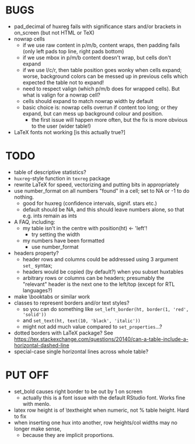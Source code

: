 

BUGS
====

* pad_decimal of huxreg fails with significance stars and/or brackets in on_screen (but not HTML or TeX)
* nowrap cells
  - if we use raw content in p/m/b, content wraps, then padding fails (only left pads top line, right pads bottom)
  - if we use mbox in p/m/b content doesn't wrap, but cells don't expand
  - if we use l/c/r, then table position goes wonky when cells expand; worse, background colors
    can be messed up in previous cells which expected the table not to expand!
  - need to respect valign (which p/m/b does for wrapped cells). But what is valign for a nowrap cell?
  - cells should expand to match nowrap width by default
  - basic choice is: nowrap cells overrun if content too long; or they expand, but can mess up background
    colour and position. 
    - the first issue will happen more often, but the fix is more obvious to the user (wider table!)
* LaTeX fonts not working [is this actually true?]


TODO
====

* table of descriptive statistics?
* `huxreg`-style function in `texreg` package
* rewrite LaTeX for speed, vectorizing and putting bits in appropriately
* use number_format on all numbers "found" in a cell; set to NA or -1 to do nothing.
  - good for huxreg (confidence intervals, signif. stars etc.)
  - default should be NA, and this should leave numbers alone, so that e.g. ints remain as ints
* A FAQ, including:
  - my table isn't in the centre with position(ht) <- 'left'!
    - try setting the width
  - my numbers have been formatted
    - use number_format
* headers property?
  - header rows and columns could be addressed using 3 argument `set_` syntax;
  - headers would be copied (by default?) when you subset huxtables
  - arbitrary rows or columns can be headers; presumably the "relevant" header is the next one to the left/top
    (except for RTL languages?)
* make \booktabs or similar work
* classes to represent borders and/or text styles? 
  - so you can do something like `set_left_border(ht, border(1, 'red', 'solid'))`
  - and `set_text(ht, text(10, 'black', 'italic'))`
  - might not add much value compared to `set_properties`...?
* dotted borders with LaTeX package? See https://tex.stackexchange.com/questions/20140/can-a-table-include-a-horizontal-dashed-line
* special-case single horizontal lines across whole table?

PUT OFF
=======
* set_bold causes right border to be out by 1 on screen
  - actually this is a font issue with the default RStudio font. Works fine with menlo.
* latex row height is of \\textheight when numeric, not % table height. Hard to fix
* when inserting one hux into another, row heights/col widths may no longer make sense,
  - because they are implicit proportions.





